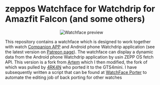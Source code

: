 # zeppos Watchface for Watchdrip for Amazfit Falcon (and some others)
 <p align="center">
 <img src="https://github.com/oakeley/zeppos_watchdrip_timer_wf/blob/master/assets/falcon/images/preview.png" alt="Watchface preview"/>
 </p>
 This repository contains a watchface which is designed to work together with watch <a href="https://github.com/bigdigital/zeppos_watchdrip_app">Companion APP</a>  and Android phone Watchdrip application (see the latest version on <a href="https://www.patreon.com/xdrip_miband">Patreon page</a>). 
 The watchface can display a dynamic data from the Android phone Watchdrip application by usin ZEPP OS fetch API.
 This version is a fork from <a href="https://github.com/bigdigital/zeppos_watchdrip_timer_wf">Artem</a> which I then modified, the fork of which was pulled by <a href="https://github.com/4RK4N/zeppos_watchdrip_timer_wf">4RK4N</a> who ported it to the GTS4mini. I have subsequently written a script that can be found at  <a href="https://github.com/oakeley/zeppos_watchface_porter">WatchFace Porter</a> to automate the editing job of back porting for other watches

